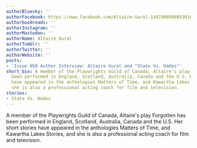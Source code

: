 ```yaml
---
authorBluesky: ''
authorFacebook: https://www.facebook.com/Altaire-Gural-1441906806053016
authorGoodreads: ''
authorInstagram: ''
authorMastodon: ''
authorName: Altaire Gural
authorTumblr: ''
authorTwitter: ''
authorWebsite: ''
posts:
- 'Issue 050 Author Interview: Altaire Gural and "State Vs. Hades"'
short_bio: A member of the Playwrights Guild of Canada, Altaire's play Forgotten has
  been performed in England, Scotland, Australia, Canada and the U.S. Her short stories
  have appeared in the anthologies Matters of Time, and Kawartha Lakes Stories, and
  she is also a professional acting coach for film and television.
stories:
- State Vs. Hades
---
```


A member of the Playwrights Guild of Canada, Altaire's play Forgotten has been performed in England, Scotland, Australia, Canada and the U.S. Her short stories have appeared in the anthologies Matters of Time, and Kawartha Lakes Stories, and she is also a professional acting coach for film and television.